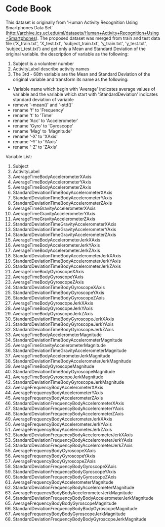 Code Book
===================================================================================================

This dataset is originally from 'Human Activity Recognition Using Smartphones Data Set' (http://archive.ics.uci.edu/ml/datasets/Human+Activity+Recognition+Using+Smartphones). The proposed dataset was merged from train and test data file ('X_train.txt', 'X_test.txt', 'subject_train.txt', 'y_train.txt', 'y_test.txt', 'subject_test.txt') and get only a Mean and Standard Deviation of the original variable. the description of variable as the following:

1. Subject is a volunteer number
2. ActivityLabel describe activity names
3. The 3rd - 68th variable are the Mean and Standard Deviation of the original variable and transform its name as the following:
- Variable name which begin with 'Average' indicates average values of variable and the variable which start with 'StandardDeviation' indicates standard deviation of variable
- remove '-mean()' and '-std()'
- rename 'f' to 'Frequency'
- rename 't' to 'Time'
- rename 'Acc' to 'Accelerometer'
- rename 'Gyro' to 'Gyroscope'
- rename 'Mag' to 'Magnitude'
- rename '-X' to 'XAxis'
- rename '-Y' to 'YAxis'
- rename '-Z' to 'ZAxis'

Variable List:

1. Subject
2. ActivityLabel
3. AverageTimeBodyAccelerometerXAxis
4. AverageTimeBodyAccelerometerYAxis
5. AverageTimeBodyAccelerometerZAxis
6. StandardDeviationTimeBodyAccelerometerXAxis
7. StandardDeviationTimeBodyAccelerometerYAxis
8. StandardDeviationTimeBodyAccelerometerZAxis
9. AverageTimeGravityAccelerometerXAxis
10. AverageTimeGravityAccelerometerYAxis
11. AverageTimeGravityAccelerometerZAxis
12. StandardDeviationTimeGravityAccelerometerXAxis
13. StandardDeviationTimeGravityAccelerometerYAxis
14. StandardDeviationTimeGravityAccelerometerZAxis
15. AverageTimeBodyAccelerometerJerkXAxis
16. AverageTimeBodyAccelerometerJerkYAxis
17. AverageTimeBodyAccelerometerJerkZAxis
18. StandardDeviationTimeBodyAccelerometerJerkXAxis
19. StandardDeviationTimeBodyAccelerometerJerkYAxis
20. StandardDeviationTimeBodyAccelerometerJerkZAxis
21. AverageTimeBodyGyroscopeXAxis
22. AverageTimeBodyGyroscopeYAxis
23. AverageTimeBodyGyroscopeZAxis
24. StandardDeviationTimeBodyGyroscopeXAxis
25. StandardDeviationTimeBodyGyroscopeYAxis
26. StandardDeviationTimeBodyGyroscopeZAxis
27. AverageTimeBodyGyroscopeJerkXAxis
28. AverageTimeBodyGyroscopeJerkYAxis
29. AverageTimeBodyGyroscopeJerkZAxis
30. StandardDeviationTimeBodyGyroscopeJerkXAxis
31. StandardDeviationTimeBodyGyroscopeJerkYAxis
32. StandardDeviationTimeBodyGyroscopeJerkZAxis
33. AverageTimeBodyAccelerometerMagnitude
34. StandardDeviationTimeBodyAccelerometerMagnitude
35. AverageTimeGravityAccelerometerMagnitude
36. StandardDeviationTimeGravityAccelerometerMagnitude
37. AverageTimeBodyAccelerometerJerkMagnitude
38. StandardDeviationTimeBodyAccelerometerJerkMagnitude
39. AverageTimeBodyGyroscopeMagnitude
40. StandardDeviationTimeBodyGyroscopeMagnitude
41. AverageTimeBodyGyroscopeJerkMagnitude
42. StandardDeviationTimeBodyGyroscopeJerkMagnitude
43. AverageFrequencyBodyAccelerometerXAxis
44. AverageFrequencyBodyAccelerometerYAxis
45. AverageFrequencyBodyAccelerometerZAxis
46. StandardDeviationFrequencyBodyAccelerometerXAxis
47. StandardDeviationFrequencyBodyAccelerometerYAxis
48. StandardDeviationFrequencyBodyAccelerometerZAxis
49. AverageFrequencyBodyAccelerometerJerkXAxis
50. AverageFrequencyBodyAccelerometerJerkYAxis
51. AverageFrequencyBodyAccelerometerJerkZAxis
52. StandardDeviationFrequencyBodyAccelerometerJerkXAxis
53. StandardDeviationFrequencyBodyAccelerometerJerkYAxis
54. StandardDeviationFrequencyBodyAccelerometerJerkZAxis
55. AverageFrequencyBodyGyroscopeXAxis
56. AverageFrequencyBodyGyroscopeYAxis
57. AverageFrequencyBodyGyroscopeZAxis
58. StandardDeviationFrequencyBodyGyroscopeXAxis
59. StandardDeviationFrequencyBodyGyroscopeYAxis
60. StandardDeviationFrequencyBodyGyroscopeZAxis
61. AverageFrequencyBodyAccelerometerMagnitude
62. StandardDeviationFrequencyBodyAccelerometerMagnitude
63. AverageFrequencyBodyBodyAccelerometerJerkMagnitude
64. StandardDeviationFrequencyBodyBodyAccelerometerJerkMagnitude
65. AverageFrequencyBodyBodyGyroscopeMagnitude
66. StandardDeviationFrequencyBodyBodyGyroscopeMagnitude
67. AverageFrequencyBodyBodyGyroscopeJerkMagnitude
68. StandardDeviationFrequencyBodyBodyGyroscopeJerkMagnitude